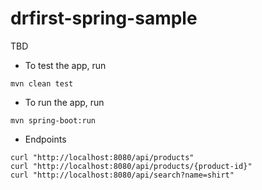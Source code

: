 # drfirst-spring-sample

TBD

- To test the app, run
```
mvn clean test
```

- To run the app, run
```
mvn spring-boot:run
```

- Endpoints
```
curl "http://localhost:8080/api/products"
curl "http://localhost:8080/api/products/{product-id}"
curl "http://localhost:8080/api/search?name=shirt"
```
